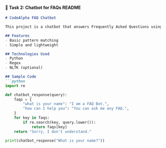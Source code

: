 
#### 🔹 Task 2: Chatbot for FAQs README
```markdown
# CodeAlpha FAQ Chatbot

This project is a chatbot that answers Frequently Asked Questions using regular expressions and basic NLP.

## Features
- Basic pattern matching
- Simple and lightweight

## Technologies Used
- Python
- Regex
- NLTK (optional)

## Sample Code
```python
import re

def chatbot_response(query):
    faqs = {
        "what is your name": "I am a FAQ Bot.",
        "how can I help you": "You can ask me any FAQ.",
    }
    for key in faqs:
        if re.search(key, query.lower()):
            return faqs[key]
    return "Sorry, I don't understand."

print(chatbot_response("What is your name?"))

